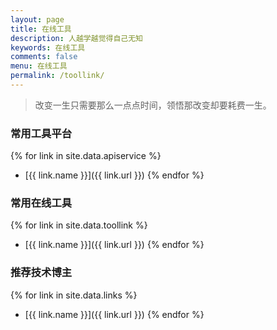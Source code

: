 ```yaml
---
layout: page
title: 在线工具
description: 人越学越觉得自己无知
keywords: 在线工具
comments: false
menu: 在线工具
permalink: /toollink/
---
```


> 改变一生只需要那么一点点时间，领悟那改变却要耗费一生。

### 常用工具平台

{% for link in site.data.apiservice %}
* [{{ link.name }}]({{ link.url }})
{% endfor %}

### 常用在线工具

{% for link in site.data.toollink %}
* [{{ link.name }}]({{ link.url }})
{% endfor %}

### 推荐技术博主

{% for link in site.data.links %}
* [{{ link.name }}]({{ link.url }})
{% endfor %}
